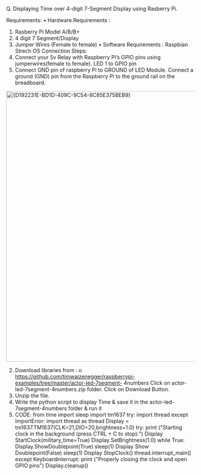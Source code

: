 Q. Displaying Time over 4-digit 7-Segment Display using Rasberry Pi.

Requirements:
• Hardware Requirements :
1. Rasberry Pi Model A/B/B+
2. 4 digit 7 Segment/Display
3. Jumper Wires (Female to female)
• Software Requirements :
Raspbian Strech OS
Connection Steps:
1.	Connect your 5v Relay with Raspberry Pi’s GPIO pins using jumperwires(female to female).
LED 1 to GPIO pin
2.	Connect GND pin of raspberry Pi to GROUND of LED Module.
Connect a ground (GND) pin from the Raspberry Pi to the ground rail on the breadboard.




<img width="724" alt="{D192231E-BD1D-409C-9C54-8C85E375BEB9}" src="https://github.com/user-attachments/assets/1c6d5619-f081-46fd-aff2-778be2b9a7f5">

2. Download libraries from :
o https://github.com/timwaizenegger/raspberrypi-examples/tree/master/actor-led-7segment-
4numbers
Click on actor-led-7segment-4numbers.zip folder. Click on Download Button.
3. Unzip the file.
4. Write the python script to display Time & save it in the actor-led-7segment-4numbers folder & run it
5. CODE:
from time import sleep
import tm1637
try:
import thread
except ImportError:
import thread as thread
Display = tm1637.TM1637(CLK=21,DIO=20,brightness=1.0)
try:
print ("Starting clock in the background (press CTRL + C to stop):")
Display StartClock(military_time=True)
Display.SetBrightness(1.0)
while True:
Display.ShowDoublepoint(True)
sleep(1)
Display Show Doublepoint(False)
sleep(1)
Display StopClock()
thread.interrupt_main()
except Keyboardinterrupt:
print ("Properly closing the clock and open GPIO pins")
Display.cleanup()
